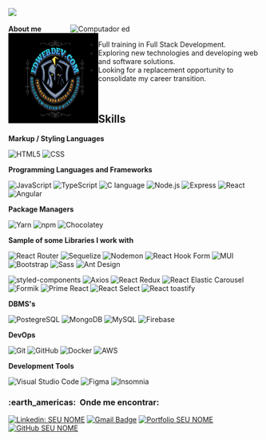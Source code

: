
![](https://komarev.com/ghpvc/?username=ed-radanovis&color=006bed)

<img src="https://raw.githubusercontent.com/MicaelliMedeiros/micaellimedeiros/master/image/computer-illustration.png" min-width="380px" max-width="380px" width="380px" align="right" alt="Computador ed">

<img src="Logo edwebdev 0.png" min-width="180px" max-width="800px" width="180px" height="180px" align="left" alt="imagem sobre mim"> **About me**

- Full training in Full Stack Development.
- Exploring new technologies and developing web and software solutions.
- Looking for a replacement opportunity to consolidate my career transition.

<br>

<h2> Skills </h2>

**Markup / Styling Languages**

  ![HTML5](https://img.shields.io/badge/-HTML5-333333?style=flat&logo=HTML5)
  ![CSS](https://img.shields.io/badge/-CSS-333333?style=flat&logo=CSS3&logoColor=1572B6)

**Programming Languages and Frameworks**

  ![JavaScript](https://img.shields.io/badge/-JavaScript-333333?style=flat&logo=javascript)
  ![TypeScript](https://img.shields.io/badge/-TypeScript-333333?style=flat&logo=typescript&logoColor=2F74C0)
  ![C language](https://img.shields.io/badge/-C%20language-333333?style=flat&logo=C)
  ![Node.js](https://img.shields.io/badge/-Node.js-333333?style=flat&logo=Node.js)
  ![Express](https://img.shields.io/badge/-Express-333333?style=flat&logo=express)
  ![React](https://img.shields.io/badge/-React-333333?style=flat&logo=react)
  ![Angular](https://img.shields.io/badge/-Angular-333333?style=flat&logo=Angular&logoColor=d31f25)
    
**Package Managers**

  ![Yarn](https://img.shields.io/badge/-Yarn-333333?style=flat&logo=Yarn)
  ![npm](https://img.shields.io/badge/-npm-333333?style=flat&logo=npm)
  ![Chocolatey](https://img.shields.io/badge/-Chocolatey-333333?style=flat&logo=Chocolatey)
  
**Sample of some Libraries I work with** 
 
  ![React Router](https://img.shields.io/badge/-React%20Router-333333?style=flat&logo=React%20Router)
  ![Sequelize](https://img.shields.io/badge/-Sequelize-333333?style=flat&logo=Sequelize)
  ![Nodemon](https://img.shields.io/badge/-Nodemon-333333?style=flat&logo=nodemon)
  ![React Hook Form](https://img.shields.io/badge/-React%20Hook%20Form-333333?style=flat&logo=React%20Hook%20Form)
  ![MUI](https://img.shields.io/badge/-MUI-333333?style=flat&logo=MUI)
  ![Bootstrap](https://img.shields.io/badge/-Bootstrap-333333?style=flat&logo=Bootstrap)
  ![Sass](https://img.shields.io/badge/-Sass-333333?style=flat&logo=sass)
  ![Ant Design](https://img.shields.io/badge/-Ant%20Design-333333?style=flat&logo=Ant%20Design)
  
  ![styled-components](https://img.shields.io/badge/-styled%20components-333333?style=flat&logo=styled-components)
  ![Axios](https://img.shields.io/badge/-Axios-333333?style=flat&logo=Axios)
  ![React Redux](https://img.shields.io/badge/-React%20Redux-333333?style=flat&logo=React%20Redux)
  ![React Elastic Carousel](https://img.shields.io/badge/-React%20Elastic%20Carousel-333333?style=flat&logo=React%20Elastic%20Carousel)
  ![Formik](https://img.shields.io/badge/-Formik-333333?style=flat&logo=Formik)
  ![Prime React](https://img.shields.io/badge/-Prime%20React-333333?style=flat&logo=Prime%20React)
  ![React Select](https://img.shields.io/badge/-React%20Select-333333?style=flat&logo=React%20Select)
  ![React toastify](https://img.shields.io/badge/-React%20toastify-333333?style=flat&logo=React%20toastify)  

**DBMS's**  

  ![PostegreSQL](https://img.shields.io/badge/-PostgreSQL-333333?style=flat&logo=PostgreSQL)
  ![MongoDB](https://img.shields.io/badge/-MongoDB-333333?style=flat&logo=mongoDB)
  ![MySQL](https://img.shields.io/badge/-MySQL-333333?style=flat&logo=mysql)
  ![Firebase](https://img.shields.io/badge/-Firebase-333333?style=flat&logo=firebase)
  
**DevOps**

  ![Git](https://img.shields.io/badge/-Git-333333?style=flat&logo=git)
  ![GitHub](https://img.shields.io/badge/-GitHub-333333?style=flat&logo=github)
  ![Docker](https://img.shields.io/badge/-Docker-333333?style=flat&logo=docker)
  ![AWS](https://img.shields.io/badge/-AWS-333333?style=flat&logo=amazon)

**Development Tools**

  ![Visual Studio Code](https://img.shields.io/badge/-Visual%20Studio%20Code-333333?style=flat&logo=visual-studio-code&logoColor=007ACC)
  ![Figma](https://img.shields.io/badge/-Figma-333333?style=flat&logo=figma&logoColor=007ACC)
  ![Insomnia](https://img.shields.io/badge/-Insomnia-333333?style=flat&logo=Insomnia)
  
<h3> :earth_americas: &nbsp;Onde me encontrar: </h3> 

[![Linkedin: SEU NOME](https://img.shields.io/badge/-EdmarRadanovis-blue?style=flat-square&logo=Linkedin&logoColor=white&link=LINK-DO-SEU-LINKEDIN)](https://www.linkedin.com/in/edmar-radanovis-0130b611a/)
[![Gmail Badge](https://img.shields.io/badge/-edradanovis@gmail.com-006bed?style=flat-square&logo=Gmail&logoColor=red&link=mailto:edradanovis@gmail.com)](mailto:edradanovis@gmail.com)
[![Portfolio SEU NOME]( https://img.shields.io/badge/-Portf%C3%B3lio%20=%3E%20https://edwebdev.vercel.app/-purple?=white&link=LINK-DO-SEU-PORTFOLIO)](https://edwebdev.vercel.app/)
[![GitHub SEU NOME]( https://img.shields.io/github/followers/ed-radanovis?label=follow&style=social)](https://github.com/ed-radanovis)

